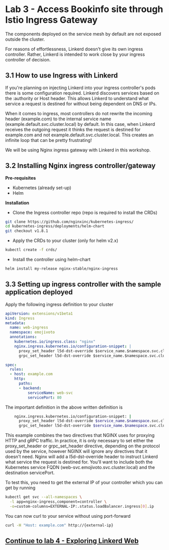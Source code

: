 # Lab 3 - Access Bookinfo site through Istio Ingress Gateway

The components deployed on the service mesh by default are not exposed outside the cluster.

For reasons of effortlessness, Linkerd doesn't give its own ingress controller. Rather, Linkerd is intended to work close by your ingress controller of decision.

## 3.1 How to use Ingress with Linkerd

If you're planning on injecting Linkerd into your ingress controller's pods there is some configuration required. Linkerd discovers services based on the :authority or Host header. This allows Linkerd to understand what service a request is destined for without being dependent on DNS or IPs.

When it comes to ingress, most controllers do not rewrite the incoming header (example.com) to the internal service name (example.default.svc.cluster.local) by default. In this case, when Linkerd receives the outgoing request it thinks the request is destined for example.com and not example.default.svc.cluster.local. This creates an infinite loop that can be pretty frustrating!

We will be using Nginx ingress gateway with Linkerd in this workshop.

## 3.2 Installing Nginx ingress controller/gateway

**Pre-requisites**
- Kubernetes (already set-up)
- Helm

**Installation**
- Clone the Ingress controller repo (repo is required to install the CRDs)
```sh
git clone https://github.com/nginxinc/kubernetes-ingress/
cd kubernetes-ingress/deployments/helm-chart
git checkout v1.8.1
```
- Apply the CRDs to your cluster (only for helm v2.x)
```sh
kubectl create -f crds/
``` 
- Install the controller using helm-chart
```sh
helm install my-release nginx-stable/nginx-ingress
```

## 3.3 Setting up ingress controller with the sample application deployed

Apply the following ingress definition to your cluster 
```yaml
apiVersion: extensions/v1beta1
kind: Ingress
metadata:
  name: web-ingress
  namespace: emojivoto
  annotations:
    kubernetes.io/ingress.class: "nginx"
    nginx.ingress.kubernetes.io/configuration-snippet: |
      proxy_set_header l5d-dst-override $service_name.$namespace.svc.cluster.local:$service_port;
      grpc_set_header l5d-dst-override $service_name.$namespace.svc.cluster.local:$service_port;

spec:
  rules:
  - host: example.com
    http:
      paths:
      - backend:
          serviceName: web-svc
          servicePort: 80
```

The important definition in the above written definition is 
```sh
    nginx.ingress.kubernetes.io/configuration-snippet: |
      proxy_set_header l5d-dst-override $service_name.$namespace.svc.cluster.local:$service_port;
      grpc_set_header l5d-dst-override $service_name.$namespace.svc.cluster.local:$service_port;
```

This example combines the two directives that NGINX uses for proxying HTTP and gRPC traffic. In practice, it is only necessary to set either the proxy_set_header or grpc_set_header directive, depending on the protocol used by the service, however NGINX will ignore any directives that it doesn't need.
Nginx will add a l5d-dst-override header to instruct Linkerd what service the request is destined for. You'll want to include both the Kubernetes service FQDN (web-svc.emojivoto.svc.cluster.local) and the destination servicePort.

To test this, you need to get the external IP of your controller which you can get by running 
```sh
kubectl get svc --all-namespaces \
  -l app=nginx-ingress,component=controller \
  -o=custom-columns=EXTERNAL-IP:.status.loadBalancer.ingress[0].ip
```

You can now curl to your service without using port-forward
```sh
curl -H "Host: example.com" http://{external-ip}
```
## [Continue to lab 4 - Exploring Linkerd Web](../lab-4/README.md)
